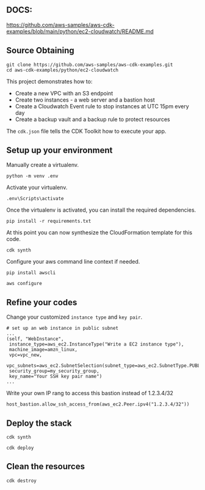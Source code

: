 ## DOCS:
https://github.com/aws-samples/aws-cdk-examples/blob/main/python/ec2-cloudwatch/README.md

## Source Obtaining

```
git clone https://github.com/aws-samples/aws-cdk-examples.git
cd aws-cdk-examples/python/ec2-cloudwatch
```

This project demonstrates how to:
- Create a new VPC with an S3 endpoint
- Create two instances - a web server and a bastion host
- Create a Cloudwatch Event rule to stop instances at UTC 15pm every day
- Create a backup vault and a backup rule to protect resources

The `cdk.json` file tells the CDK Toolkit how to execute your app.

## Setup up your environment

Manually create a virtualenv.
```
python -m venv .env
```

Activate your virtualenv.
```
.env\Scripts\activate
```

Once the virtualenv is activated, you can install the required dependencies.
```
pip install -r requirements.txt
```

At this point you can now synthesize the CloudFormation template for this code.
```
cdk synth
```

Configure your aws command line context if needed.
```
pip install awscli
```

```
aws configure
```

## Refine your codes

Change your customized `instance type` and `key pair`.
```
# set up an web instance in public subnet
...
(self, "WebInstance",
 instance_type=aws_ec2.InstanceType("Write a EC2 instance type"),
 machine_image=amzn_linux,
 vpc=vpc_new,
 vpc_subnets=aws_ec2.SubnetSelection(subnet_type=aws_ec2.SubnetType.PUBLIC),
 security_group=my_security_group,
 key_name="Your SSH key pair name")
...

```

Write your own IP rang to access this bastion instead of 1.2.3.4/32
```
host_bastion.allow_ssh_access_from(aws_ec2.Peer.ipv4("1.2.3.4/32"))
```
## Deploy the stack

```
cdk synth
```

```
cdk deploy
```

## Clean the resources
```
cdk destroy
```

